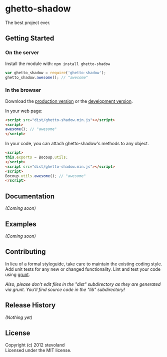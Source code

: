# ghetto-shadow

The best project ever.

## Getting Started
### On the server
Install the module with: `npm install ghetto-shadow`

```javascript
var ghetto_shadow = require('ghetto-shadow');
ghetto_shadow.awesome(); // "awesome"
```

### In the browser
Download the [production version][min] or the [development version][max].

[min]: https://raw.github.com/stevoland/ghetto-shadow/master/dist/ghetto-shadow.min.js
[max]: https://raw.github.com/stevoland/ghetto-shadow/master/dist/ghetto-shadow.js

In your web page:

```html
<script src="dist/ghetto-shadow.min.js"></script>
<script>
awesome(); // "awesome"
</script>
```

In your code, you can attach ghetto-shadow's methods to any object.

```html
<script>
this.exports = Bocoup.utils;
</script>
<script src="dist/ghetto-shadow.min.js"></script>
<script>
Bocoup.utils.awesome(); // "awesome"
</script>
```

## Documentation
_(Coming soon)_

## Examples
_(Coming soon)_

## Contributing
In lieu of a formal styleguide, take care to maintain the existing coding style. Add unit tests for any new or changed functionality. Lint and test your code using [grunt](https://github.com/cowboy/grunt).

_Also, please don't edit files in the "dist" subdirectory as they are generated via grunt. You'll find source code in the "lib" subdirectory!_

## Release History
_(Nothing yet)_

## License
Copyright (c) 2012 stevoland  
Licensed under the MIT license.
